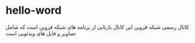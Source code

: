 # hello-word
کانال رسمی شبکه قزوین
این کانال بازتابی از برنامه های شبکه قزوین است که شامل تصاویر و فایل های ویدئویی است
